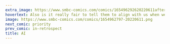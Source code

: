 ```yaml
---
extra_image: https://www.smbc-comics.com/comics/165496292620220611after.png
hovertext: Also is it really fair to tell them to align with us when we don't align with each other?
image: https://www.smbc-comics.com/comics/1654962797-20220611.png
next_comic: priority
prev_comic: in-retrospect
title: AI
---
```


